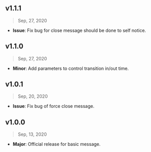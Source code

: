 ## v1.1.1

> Sep, 27, 2020

- **Issue**: Fix bug for close message should be done to self notice.

## v1.1.0

> Sep, 27, 2020

- **Minor**: Add parameters to control transition in/out time.

## v1.0.1

> Sep, 20, 2020

- **Issue**: Fix bug of force close message.

## v1.0.0

> Sep, 13, 2020

- **Major**: Official release for basic message.
